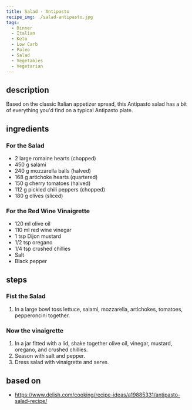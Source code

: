 ```yaml
---
title: Salad - Antipasto
recipe_img: ./salad-antipasto.jpg
tags:
  - Dinner
  - Italian
  - Keto
  - Low Carb
  - Paleo
  - Salad
  - Vegetables
  - Vegetarian
---
```


## description

Based on the classic Italian appetizer spread, this Antipasto salad has a bit of everything you'd find on a typical Antipasto plate.

## ingredients

### For the Salad

- 2 large romaine hearts (chopped)
- 450 g salami
- 240 g mozzarella balls (halved)
- 168 g artichoke hearts (quartered)
- 150 g cherry tomatoes (halved)
- 112 g pickled chili peppers (chopped)
- 180 g olives (sliced)

### For the Red Wine Vinaigrette

- 120 ml olive oil
- 110 ml red wine vinegar
- 1 tsp Dijon mustard
- 1/2 tsp oregano
- 1/4 tsp crushed chillies
- Salt
- Black pepper

## steps

### Fist the Salad

1. In a large bowl toss lettuce, salami, mozzarella, artichokes, tomatoes, pepperoncini together.

### Now the vinaigrette

1. In a jar fitted with a lid, shake together olive oil, vinegar, mustard, oregano, and crushed chillies.
2. Season with salt and pepper.
3. Dress salad with vinaigrette and serve.

## based on

- https://www.delish.com/cooking/recipe-ideas/a19885331/antipasto-salad-recipe/
